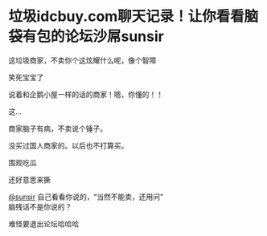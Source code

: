 # 垃圾idcbuy.com聊天记录！让你看看脑袋有包的论坛沙屌sunsir


这垃圾商家，不卖你个这炫耀什么呢，像个智障

笑死宝宝了<img src="static/image/smiley/yct/010.gif" smilieid="41" border="0" alt="" />

说着和企鹅小屋一样的话的商家！嗯，你懂的！！

这...<img id="aimg_MfmMR" onclick="zoom(this, this.src, 0, 0, 0)" class="zoom" src="https://cdn.jsdelivr.net/gh/hishis/forum-master/public/images/patch.gif" onmouseover="img_onmouseoverfunc(this)" onload="thumbImg(this)" border="0" alt="" />

商家脑子有病，不卖说个锤子。

没买过国人商家的。以后也不打算买。<br />


围观吃瓜

还好意思来撕

<img id="aimg_lT0vW" onclick="zoom(this, this.src, 0, 0, 0)" class="zoom" src="https://vkceyugu.cdn.bspapp.com/VKCEYUGU-imgbed/c7003dab-9c44-48b3-9008-350bdaac4779.png" onmouseover="img_onmouseoverfunc(this)" onload="thumbImg(this)" border="0" alt="" /><br />
<a href="https://www.hostloc.com/home.php?mod=space&amp;uid=46881" target="_blank">@sunsir</a> 自己看看你说的，“当然不能卖，还用问”&nbsp;&nbsp;<br />
脑残话不是你说的？

难怪要退出论坛哈哈哈
